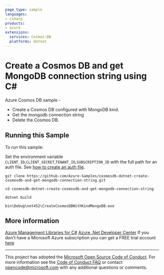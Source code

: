 ```yaml
---
page_type: sample
languages:
- csharp
products:
- azure
extensions:
  services: Cosmos-DB
  platforms: dotnet
---
```


# Create a Cosmos DB and get MongoDB connection string using C# #

 Azure Cosmos DB sample -
  - Create a Cosmos DB configured with MongoDB kind.
  - Get the mongodb connection string
  - Delete the Cosmos DB.


## Running this Sample ##

To run this sample:

Set the environment variable `CLIENT_ID`,`CLIENT_SECRET`,`TENANT_ID`,`SUBSCRIPTION_ID` with the full path for an auth file. See [how to create an auth file](https://github.com/Azure/azure-libraries-for-net/blob/master/AUTH.md).

    git clone https://github.com/Azure-Samples/cosmosdb-dotnet-create-cosmosdb-and-get-mongodb-connection-string.git

    cd cosmosdb-dotnet-create-cosmosdb-and-get-mongodb-connection-string

    dotnet build

    bin\Debug\net452\CreateCosmosDBWithKindMongoDB.exe

## More information ##

[Azure Management Libraries for C#](https://github.com/Azure/azure-sdk-for-net)
[Azure .Net Developer Center](https://azure.microsoft.com/en-us/develop/net/)
If you don't have a Microsoft Azure subscription you can get a FREE trial account [here](http://go.microsoft.com/fwlink/?LinkId=330212)

---

This project has adopted the [Microsoft Open Source Code of Conduct](https://opensource.microsoft.com/codeofconduct/). For more information see the [Code of Conduct FAQ](https://opensource.microsoft.com/codeofconduct/faq/) or contact [opencode@microsoft.com](mailto:opencode@microsoft.com) with any additional questions or comments.
